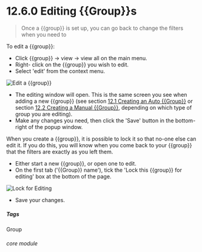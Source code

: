 # 12.6.0 <i class="fa fa-users"></i> Editing {{Group}}s

> Once a {{group}} is set up, you can go back to change the filters when you need to



To edit a {{group}}:

- Click {{group}} -> view -> view all on the main menu. 
- Right- click on the {{group}} you wish to edit. 
- Select 'edit' from the context menu. 


 ![Edit a {{group}}](107a.PNG)

- The editing window will open. This is the same screen you see when adding a new {{group}} (see section [12.1  Creating an Auto {{Group}}](/help/index/p/12.1) or section [12.2  Creating a Manual {{Group}}](/help/index/p/12.2), depending on which type of group you are editing). 
- Make any changes you need, then click the 'Save' button in the bottom-right of the popup window. 

When you create a {{group}}, it is possible to lock it so that no-one else can edit it. If you do this, you will know when you come back to your {{group}} that the filters are exactly as you left them. 
- Either start a new {{group}}, or open one to edit.
- On the first tab ('{{Group}} name'), tick the 'Lock this {{group}} for editing' box at the bottom of the page.

![Lock for Editing](11.6.0a.png)

- Save your changes.


##### Tags
Group

###### core module

